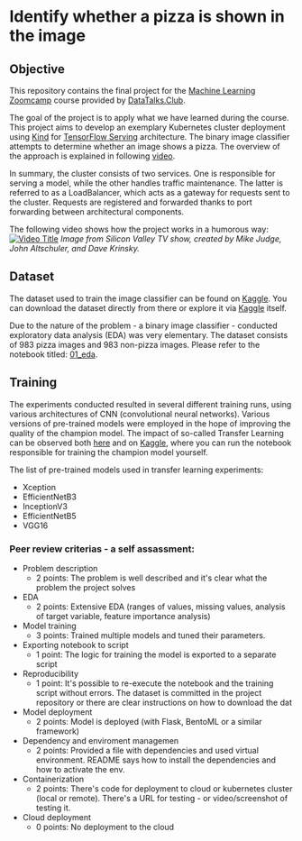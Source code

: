 # Identify whether a pizza is shown in the image
## Objective

This repository contains the final project for the [Machine Learning Zoomcamp](https://github.com/DataTalksClub/machine-learning-zoomcamp) course provided by [DataTalks.Club](https://datatalks.club/).

The goal of the project is to apply what we have learned during the course. This project aims to develop an exemplary Kubernetes cluster deployment using [Kind](https://kind.sigs.k8s.io/docs/user/quick-start/) for [TensorFlow Serving](https://www.tensorflow.org/tfx/guide/serving) architecture. The binary image classifier attempts to determine whether an image shows a pizza. The overview of the approach is explained in following [video](https://github.com/DataTalksClub/machine-learning-zoomcamp/blob/master/11-kserve/05-tensorflow-kserve.md).

In summary, the cluster consists of two services. One is responsible for serving a model, while the other handles traffic maintenance. The latter is referred to as a LoadBalancer, which acts as a gateway for requests sent to the cluster. Requests are registered and forwarded thanks to port forwarding between architectural components.

The following video shows how the project works in a humorous way:
[![Video Title](https://i.ytimg.com/vi/tWwCK95X6go/hq720.jpg?sqp=-oaymwEcCNAFEJQDSFXyq4qpAw4IARUAAIhCGAFwAcABBg==&rs=AOn4CLBndyO3_OWhyfNPMm7hMGzV7jX2fw)](https://youtu.be/tWwCK95X6go?si=LPqjv3k_NyPgqaAq)
*Image from Silicon Valley TV show, created by Mike Judge, John Altschuler, and Dave Krinsky.*

## Dataset

The dataset used to train the image classifier can be found on [Kaggle](https://www.kaggle.com/datasets/carlosrunner/pizza-not-pizza). You can download the dataset directly from there or explore it via [Kaggle](https://www.kaggle.com/) itself.

Due to the nature of the problem - a binary image classifier - conducted exploratory data analysis (EDA) was very elementary. The dataset consists of 983 pizza images and 983 non-pizza images. Please refer to the notebook titled: [01_eda](https://github.com/KonuTech/machine-learning-zoomcamp-capstone-02/blob/main/notebooks/01_eda.ipynb).

## Training

The experiments conducted resulted in several different training runs, using various architectures of CNN (convolutional neural networks). Various versions of pre-trained models were employed in the hope of improving the quality of the champion model. The impact of so-called Transfer Learning can be observed both [here](https://github.com/KonuTech/machine-learning-zoomcamp-capstone-02/blob/main/notebooks/02_get_champion_binary_classifier.ipynb) and on [Kaggle](https://www.kaggle.com/code/konutech/machine-learning-zoomcamp-pizza-classifier/notebook), where you can run the notebook responsible for training the champion model yourself.

The list of pre-trained models used in transfer learning experiments:
* Xception
* EfficientNetB3
* InceptionV3
* EfficientNetB5
* VGG16

### Peer review criterias - a self assassment:
* Problem description
    * 2 points: The problem is well described and it's clear what the problem the project solves
* EDA
    * 2 points: Extensive EDA (ranges of values, missing values, analysis of target variable, feature importance analysis)
* Model training
    * 3 points: Trained multiple models and tuned their parameters.
* Exporting notebook to script
    * 1 point: The logic for training the model is exported to a separate script
* Reproducibility
    * 1 point: It's possible to re-execute the notebook and the training script without errors. The dataset is committed in the project repository or there are clear instructions on how to download the dat 
* Model deployment
    * 2 points: Model is deployed (with Flask, BentoML or a similar framework)
* Dependency and enviroment managemen
    * 2 points: Provided a file with dependencies and used virtual environment. README says how to install the dependencies and how to activate the env.
* Containerization
    * 2 points: There's code for deployment to cloud or kubernetes cluster (local or remote). There's a URL for testing - or video/screenshot of testing it.
* Cloud deployment
    * 0 points: No deployment to the cloud
